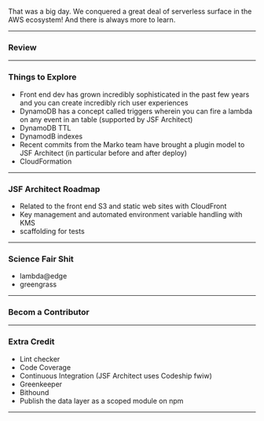 That was a big day. We conquered a great deal of serverless surface in the AWS ecosystem! And there is always more to learn.

---
### Review


---
### Things to Explore

- Front end dev has grown incredibly sophisticated in the past few years and you can create incredibly rich user experiences
- DynamoDB has a concept called triggers wherein you can fire a lambda on any event in an table (supported by JSF Architect)
- DynamoDB TTL
- DynamodB indexes
- Recent commits from the Marko team have brought a plugin model to JSF Architect (in particular before and after deploy)
- CloudFormation

---
### JSF Architect Roadmap

- Related to the front end S3 and static web sites with CloudFront
- Key management and automated environment variable handling with KMS
- scaffolding for tests

---
### Science Fair Shit
- lambda@edge
- greengrass

---
### Becom a Contributor

---
### Extra Credit

- Lint checker
- Code Coverage
- Continuous Integration (JSF Architect uses Codeship fwiw)
- Greenkeeper
- Bithound
- Publish the data layer as a scoped module on npm

---

